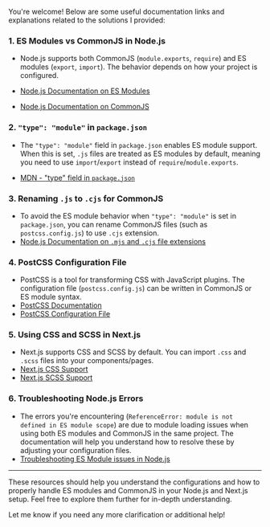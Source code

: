 You're welcome! Below are some useful documentation links and explanations related to the solutions I provided:

### 1. **ES Modules vs CommonJS in Node.js**

- Node.js supports both CommonJS (`module.exports`, `require`) and ES modules (`export`, `import`). The behavior depends on how your project is configured.

- [Node.js Documentation on ES Modules](https://nodejs.org/docs/latest-v16.x/api/esm.html)
- [Node.js Documentation on CommonJS](https://nodejs.org/docs/latest-v16.x/api/modules.html#modules-commonjs-modules)

### 2. **`"type": "module"` in `package.json`**

- The `"type": "module"` field in `package.json` enables ES module support. When this is set, `.js` files are treated as ES modules by default, meaning you need to use `import`/`export` instead of `require`/`module.exports`.

- [MDN - "type" field in `package.json`](https://developer.mozilla.org/en-US/docs/Web/JavaScript/Guide/Modules#packagejson)

### 3. **Renaming `.js` to `.cjs` for CommonJS**

- To avoid the ES module behavior when `"type": "module"` is set in `package.json`, you can rename CommonJS files (such as `postcss.config.js`) to use `.cjs` extension.
- [Node.js Documentation on `.mjs` and `.cjs` file extensions](https://nodejs.org/docs/latest-v16.x/api/esm.html#esm-file-extensions)

### 4. **PostCSS Configuration File**

- PostCSS is a tool for transforming CSS with JavaScript plugins. The configuration file (`postcss.config.js`) can be written in CommonJS or ES module syntax.
- [PostCSS Documentation](https://postcss.org/)
- [PostCSS Configuration File](https://postcss.org/configuration/)

### 5. **Using CSS and SCSS in Next.js**

- Next.js supports CSS and SCSS by default. You can import `.css` and `.scss` files into your components/pages.
- [Next.js CSS Support](https://nextjs.org/docs/basic-features/built-in-css-support)
- [Next.js SCSS Support](https://nextjs.org/docs/basic-features/built-in-css-support#sass-support)

### 6. **Troubleshooting Node.js Errors**

- The errors you're encountering (`ReferenceError: module is not defined in ES module scope`) are due to module loading issues when using both ES modules and CommonJS in the same project. The documentation will help you understand how to resolve these by adjusting your configuration files.
- [Troubleshooting ES Module issues in Node.js](https://nodejs.org/docs/latest-v16.x/api/esm.html#esm-resolution-strategy)

---

These resources should help you understand the configurations and how to properly handle ES modules and CommonJS in your Node.js and Next.js setup. Feel free to explore them further for in-depth understanding.

Let me know if you need any more clarification or additional help!
